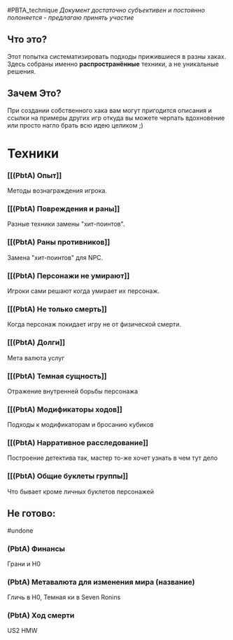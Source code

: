 #PBTA_technique 
*Документ достаточно субъективен и постоянно полоняется - предлагаю принять участие*
## Что это? 
Этот попытка систематизировать подходы прижившиеся в разны хаках.
Здесь собраны именно **распространённые** техники, а не уникальные решения.
## Зачем Это?
При создании собственного хака вам могут пригодится описания и ссылки на примеры других игр откуда вы можете черпать вдохновение или просто нагло брать всю идею целиком ;)

# Техники

### [[(PbtA) Опыт]] 
Методы вознаграждения игрока. 

### [[(PbtA) Повреждения и раны]] 
Разные техники замены "хит-поинтов".

### [[(PbtA) Раны противников]]
Замена "хит-поинтов" для NPC.

### [[(PbtA) Персонажи не умирают]]
Игроки сами решают когда умирает их персонаж.

### [[(PbtA) Не только смерть]]
Когда персонаж покидает игру не от физической смерти.

### [[(PbtA) Долги]]
Мета валюта услуг 

### [[(PbtA) Темная сущность]]
Отражение внутренней борьбы персонажа

### [[(PbtA) Модификаторы ходов]]
Подходы к модификаторам и бросанию кубиков

### [[(PbtA) Нарративное расследование]]
Построение детектива так, мастер то-же хочет узнать в чем тут дело

### [[(PbtA) Общие буклеты группы]]
Что бывает кроме личных буклетов персонажей

## Не готово: 
#undone 
### (PbtA) Финансы
Грани и H0
### (PbtA) Метавалюта для изменения мира (название)
Гличь в H0, Темная ки в Seven Ronins

### (PbtA) Ход смерти
US2 HMW



